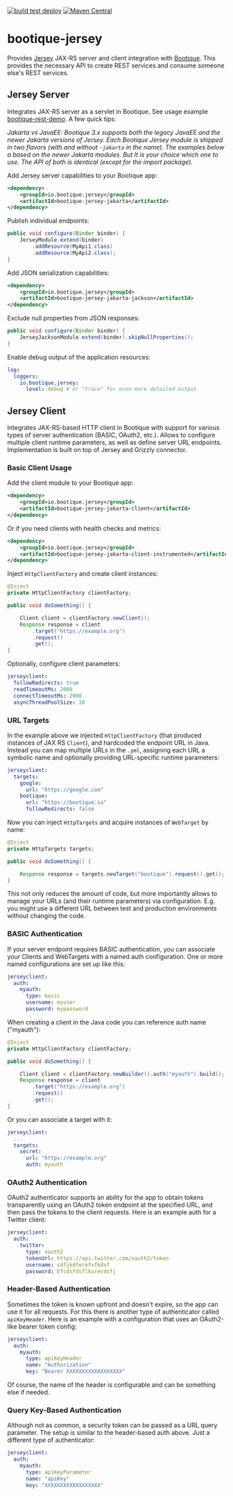 <!--
  Licensed to ObjectStyle LLC under one
  or more contributor license agreements.  See the NOTICE file
  distributed with this work for additional information
  regarding copyright ownership.  The ObjectStyle LLC licenses
  this file to you under the Apache License, Version 2.0 (the
  "License"); you may not use this file except in compliance
  with the License.  You may obtain a copy of the License at

    http://www.apache.org/licenses/LICENSE-2.0

  Unless required by applicable law or agreed to in writing,
  software distributed under the License is distributed on an
  "AS IS" BASIS, WITHOUT WARRANTIES OR CONDITIONS OF ANY
  KIND, either express or implied.  See the License for the
  specific language governing permissions and limitations
  under the License.
  -->

[![build test deploy](https://github.com/bootique/bootique-jersey/actions/workflows/maven.yml/badge.svg)](https://github.com/bootique/bootique-jersey/actions/workflows/maven.yml)
[![Maven Central](https://img.shields.io/maven-central/v/io.bootique.jersey/bootique-jersey.svg?colorB=brightgreen)](https://search.maven.org/artifact/io.bootique.jersey/bootique-jersey/)

# bootique-jersey
Provides [Jersey](https://jersey.java.net/) JAX-RS server and client integration with [Bootique](http://bootique.io).
This provides the necessary API to create REST services and consume someone else's REST services.

## Jersey Server

Integrates JAX-RS server as a servlet in Bootique. See usage example
[bootique-rest-demo](https://github.com/bootique-examples/bootique-rest-demo). A few quick tips:


_Jakarta vs JavaEE: Bootique 3.x supports both the legacy JavaEE and the newer Jakarta versions of Jersey. Each 
Bootique Jersey module is shipped in two flavors (with and without `-jakarta` in the name). The examples below a based 
on the newer Jakarta modules. But It is your choice which one to use. The API of both is identical (except for the 
import package)._

Add Jersey server capabilities to your Bootique app:
```xml
<dependency>
	<groupId>io.bootique.jersey</groupId>
	<artifactId>bootique-jersey-jakarta</artifactId>
</dependency>
```

Publish individual endpoints:
```java
public void configure(Binder binder) {
    JerseyModule.extend(binder)
        .addResource(MyApi1.class)
        .addResource(MyApi2.class);
}
```

Add JSON serialization capabilities:
```xml
<dependency>
	<groupId>io.bootique.jersey</groupId>
	<artifactId>bootique-jersey-jakarta-jackson</artifactId>
</dependency>
```

Exclude null properties from JSON responses:
```java
public void configure(Binder binder) {
    JerseyJacksonModule.extend(binder).skipNullProperties();
}
```

Enable debug output of the application resources:

```yaml
log:
  loggers:
    io.bootique.jersey:
      level: debug # or "trace" for even more detailed output
```

## Jersey Client

Integrates JAX-RS-based HTTP client in Bootique with support for various types of
server authentication (BASIC, OAuth2, etc.). Allows to configure multiple
client runtime parameters, as well as define server URL endpoints.
Implementation is built on top of Jersey and Grizzly connector.

### Basic Client Usage

Add the client module to your Bootique app:

```xml
<dependency>
	<groupId>io.bootique.jersey</groupId>
	<artifactId>bootique-jersey-jakarta-client</artifactId>
</dependency>
```

Or if you need clients with health checks and metrics:

```xml
<dependency>
	<groupId>io.bootique.jersey</groupId>
	<artifactId>bootique-jersey-jakarta-client-instrumented</artifactId>
</dependency>
```

Inject `HttpClientFactory` and create client instances:

```java
@Inject
private HttpClientFactory clientFactory;

public void doSomething() {

    Client client = clientFactory.newClient();
    Response response = client
        .target("https://example.org")
        .request()
        .get();
}
```

Optionally, configure client parameters:
```yml
jerseyclient:
  followRedirects: true
  readTimeoutMs: 2000
  connectTimeoutMs: 2000
  asyncThreadPoolSize: 10
```

### URL Targets

In the example above we injected `HttpClientFactory` (that produced instances
of JAX RS `Client`), and hardcoded the endpoint URL in Java. Instead you
can map multiple URLs in the ```.yml```, assigning each URL a symbolic
name and optionally providing URL-specific runtime parameters:

```yml
jerseyclient:
  targets:
    google:
      url: "https://google.com"
    bootique:
      url: "https://bootique.io"
      followRedirects: false
```
Now you can inject `HttpTargets` and acquire instances of `WebTarget`
by name:
```java
@Inject
private HttpTargets targets;

public void doSomething() {

    Response response = targets.newTarget("bootique").request().get();
}
```
This not only reduces the amount of code, but more importantly allows
to manage your URLs (and their runtime parameters) via configuration.
E.g. you might use a different URL between test and production environments
without changing the code.

### BASIC Authentication

If your server endpoint requires BASIC authentication, you can associate
your Clients and WebTargets with a named auth configuration. One or more
named configurations are set up like this:

```yml
jerseyclient:
  auth:
    myauth:
      type: basic
      username: myuser
      password: mypassword
```
When creating a client in the Java code you can reference auth name ("myauth"):
```java
@Inject
private HttpClientFactory clientFactory;

public void doSomething() {

    Client client = clientFactory.newBuilder().auth("myauth").build();
    Response response = client
        .target("https://example.org")
        .request()
        .get();
}
```
Or you can associate a target with it:
```yml
jerseyclient:
  ...
  targets:
    secret:
      url: "https://example.org"
      auth: myauth
```

### OAuth2 Authentication

OAuth2 authenticator supports an ability for the app to obtain tokens transparently using an OAuth2 token endpoint at 
the specified URL, and then pass the tokens to the client requests. Here is an example auth for a Twitter client:

```yml
jerseyclient:
  auth:
    twitter:
      type: oauth2
      tokenUrl: https://api.twitter.com/oauth2/token
      username: sdfjkdferefxfkdsf
      password: Efcdsfdsflkurecdsfj
```

### Header-Based Authentication

Sometimes the token is known upfront and doesn't expire, so the app can use it for all requests. For this there is
another type of authenticator called `apiKeyHeader`. Here is an example with a configuration that uses an OAuth2-like 
bearer token config:

```yml
jerseyclient:
  auth:
    myauth:
      type: apiKeyHeader
      name: "Authorization"
      key: "Bearer XXXXXXXXXXXXXXXXXX"
```
Of course, the name of the header is configurable and can be something else if needed.

### Query Key-Based Authentication

Although not as common, a security token can be passed as a URL query parameter. The setup is similar to the header-based 
auth above. Just a different type of authenticator:

```yml
jerseyclient:
  auth:
    myauth:
      type: apiKeyParameter
      name: "apiKey"
      key: "XXXXXXXXXXXXXXXXXX"
```
